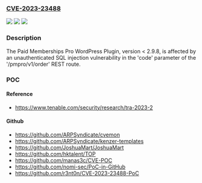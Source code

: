 ### [CVE-2023-23488](https://cve.mitre.org/cgi-bin/cvename.cgi?name=CVE-2023-23488)
![](https://img.shields.io/static/v1?label=Product&message=Paid%20Memberships%20Pro%20WordPress%20Plugin&color=blue)
![](https://img.shields.io/static/v1?label=Version&message=n%2Fa&color=blue)
![](https://img.shields.io/static/v1?label=Vulnerability&message=Unauthenticated%20SQL%20Injection&color=brighgreen)

### Description

The Paid Memberships Pro WordPress Plugin, version < 2.9.8, is affected by an unauthenticated SQL injection vulnerability in the 'code' parameter of the '/pmpro/v1/order' REST route.

### POC

#### Reference
- https://www.tenable.com/security/research/tra-2023-2

#### Github
- https://github.com/ARPSyndicate/cvemon
- https://github.com/ARPSyndicate/kenzer-templates
- https://github.com/JoshuaMart/JoshuaMart
- https://github.com/hktalent/TOP
- https://github.com/manas3c/CVE-POC
- https://github.com/nomi-sec/PoC-in-GitHub
- https://github.com/r3nt0n/CVE-2023-23488-PoC

